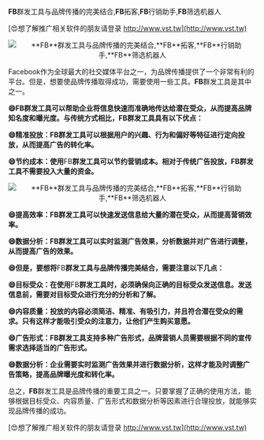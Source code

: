 **FB**群发工具与品牌传播的完美结合,**FB**拓客,**FB**行销助手,**FB**筛选机器人

[😍想了解推广相关软件的朋友请登录 http://www.vst.tw](http://www.vst.tw)

 <center><img src="https://vst.tw/MP4/tuiguang/png/1.png" alt="**FB**群发工具与品牌传播的完美结合,**FB**拓客,**FB**行销助手,**FB**筛选机器人"></center>

Facebook作为全球最大的社交媒体平台之一，为品牌传播提供了一个非常有利的平台。但是，想要使品牌传播取得成功，需要使用一些工具。**FB**群发工具是其中之一。

**😄**FB**群发工具可以帮助企业将信息快速而准确地传达给潜在受众，从而提高品牌知名度和曝光度。与传统方式相比，**FB**群发工具具有以下优点：**

**😄精准投放：**FB**群发工具可以根据用户的兴趣、行为和偏好等特征进行定向投放，从而提高广告的转化率。**

**😄节约成本：使用**FB**群发工具可以节约营销成本。相对于传统广告投放，**FB**群发工具不需要投入大量的资金。**

 <center><img src="https://vst.tw/MP4/tuiguang/png/2.png" alt="**FB**群发工具与品牌传播的完美结合,**FB**拓客,**FB**行销助手,**FB**筛选机器人"></center>

**😄提高效率：**FB**群发工具可以快速发送信息给大量的潜在受众，从而提高营销效率。**

**😄数据分析：**FB**群发工具可以实时监测广告效果，分析数据并对广告进行调整，从而提高广告的效果。**

**😄但是，要想将**FB**群发工具与品牌传播完美结合，需要注意以下几点：**

**😄目标受众：在使用**FB**群发工具时，必须确保向正确的目标受众发送信息。发送信息前，需要对目标受众进行充分的分析和了解。**

**😄内容质量：投放的内容必须简洁、精准、有吸引力，并且符合潜在受众的需求。只有这样才能吸引受众的注意力，让他们产生购买意愿。**

**😄广告形式：**FB**群发工具支持多种广告形式，品牌营销人员需要根据不同的宣传需求选择适当的广告形式。**

**😄数据分析：企业需要实时监测广告效果并进行数据分析，这样才能及时调整广告策略，提高品牌曝光度和转化率。**

总之，**FB**群发工具是品牌传播的重要工具之一。只要掌握了正确的使用方法，能够根据目标受众、内容质量、广告形式和数据分析等因素进行合理投放，就能够实现品牌传播的成功。

[😍想了解推广相关软件的朋友请登录 http://www.vst.tw](http://www.vst.tw)



